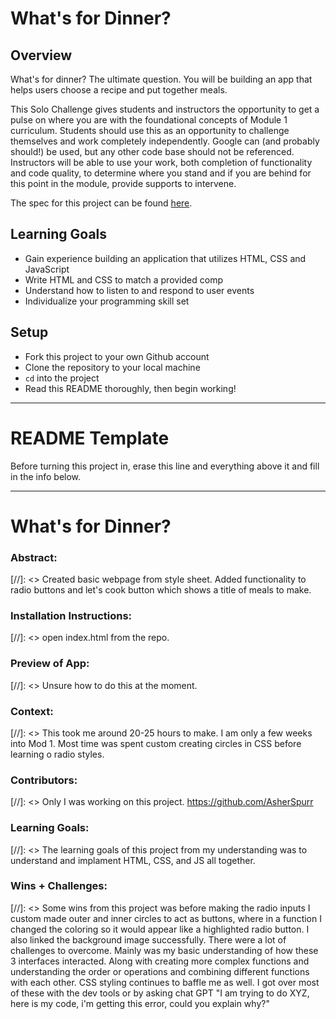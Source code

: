 # What's for Dinner?

## Overview

What's for dinner? The ultimate question. You will be building an app that helps users choose a recipe and put together meals. 

This Solo Challenge gives students and instructors the opportunity to get a pulse on where you are with the foundational concepts of Module 1 curriculum. Students should use this as an opportunity to challenge themselves and work completely independently. Google can (and probably should!) be used, but any other code base should not be referenced. Instructors will be able to use your work, both completion of functionality and code quality, to determine where you stand and if you are behind for this point in the module, provide supports to intervene.

The spec for this project can be found [here](https://frontend.turing.edu/projects/module-1/dinner.html). 

## Learning Goals

- Gain experience building an application that utilizes HTML, CSS and JavaScript
- Write HTML and CSS to match a provided comp
- Understand how to listen to and respond to user events
- Individualize your programming skill set

## Setup

- Fork this project to your own Github account
- Clone the repository to your local machine
- `cd` into the project
- Read this README thoroughly, then begin working!

______________________________________________________  
# README Template  
Before turning this project in, erase this line and everything above it and fill in the info below.  
______________________________________________________  

# What's for Dinner? 

### Abstract:
[//]: <> Created basic webpage from style sheet. Added functionality to radio buttons and let's cook button which shows a title of meals to make.

### Installation Instructions:
[//]: <> open index.html from the repo.

### Preview of App:
[//]: <> Unsure how to do this at the moment.

### Context:
[//]: <> This took me around 20-25 hours to make. I am only a few weeks into Mod 1. Most time was spent custom creating circles in CSS before learning o radio styles.

### Contributors:
[//]: <> Only I was working on this project. https://github.com/AsherSpurr

### Learning Goals:
[//]: <> The learning goals of this project from my understanding was to understand and implament HTML, CSS, and JS all together.

### Wins + Challenges:
[//]: <> Some wins from this project was before making the radio inputs I custom made outer and inner circles to act as buttons, where in a function I changed the coloring so it would appear like a highlighted radio button. I also linked the background image successfully. There were a lot of challenges to overcome. Mainly was my basic understanding of how these 3 interfaces interacted. Along with creating more complex functions and understanding the order or operations and combining different functions with each other. CSS styling continues to baffle me as well. I got over most of these with the dev tools or by asking chat GPT "I am trying to do XYZ, here is my code, i'm getting this error, could you explain why?"
